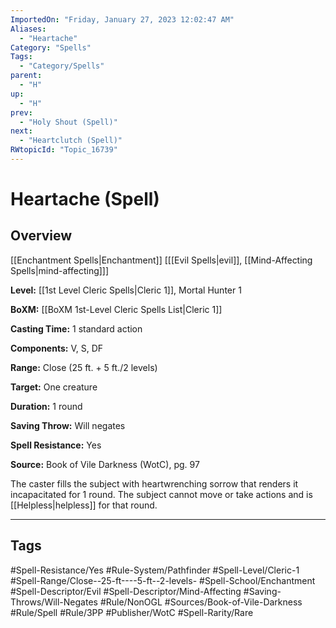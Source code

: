 ```yaml
---
ImportedOn: "Friday, January 27, 2023 12:02:47 AM"
Aliases:
  - "Heartache"
Category: "Spells"
Tags:
  - "Category/Spells"
parent:
  - "H"
up:
  - "H"
prev:
  - "Holy Shout (Spell)"
next:
  - "Heartclutch (Spell)"
RWtopicId: "Topic_16739"
---
```

# Heartache (Spell)
## Overview
[[Enchantment Spells|Enchantment]] \[[[Evil Spells|evil]], [[Mind-Affecting Spells|mind-affecting]]]

**Level:** [[1st Level Cleric Spells|Cleric 1]], Mortal Hunter 1

**BoXM:** [[BoXM 1st-Level Cleric Spells List|Cleric 1]]

**Casting Time:** 1 standard action

**Components:** V, S, DF

**Range:** Close (25 ft. + 5 ft./2 levels)

**Target:** One creature

**Duration:** 1 round

**Saving Throw:** Will negates

**Spell Resistance:** Yes

**Source:** Book of Vile Darkness (WotC), pg. 97

The caster fills the subject with heartwrenching sorrow that renders it incapacitated for 1 round. The subject cannot move or take actions and is [[Helpless|helpless]] for that round.


---
## Tags
#Spell-Resistance/Yes #Rule-System/Pathfinder #Spell-Level/Cleric-1 #Spell-Range/Close--25-ft----5-ft--2-levels- #Spell-School/Enchantment #Spell-Descriptor/Evil #Spell-Descriptor/Mind-Affecting #Saving-Throws/Will-Negates #Rule/NonOGL #Sources/Book-of-Vile-Darkness #Rule/Spell #Rule/3PP #Publisher/WotC #Spell-Rarity/Rare

